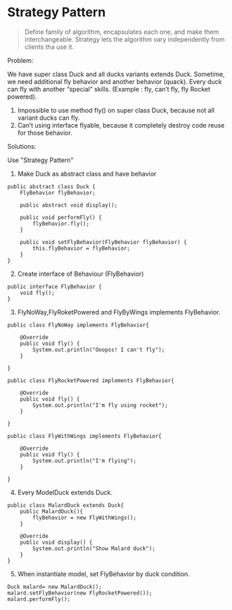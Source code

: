 # Strategy Pattern

>Define family of algorithm, encapsulates each one, and make them interchangeable.
>Strategy lets the algorithm vary independently from clients tha use it.

Problem:

We have super class Duck and all ducks variants extends Duck.
Sometime, we need additional fly behavior and another behavior (quack).
Every duck can fly with another “special” skills. (Example : fly, can’t fly, fly Rocket powered).

1. Impossible to use method fly() on super class Duck, because not all variant ducks can fly.
2. Can’t using interface flyable, because it completely destroy code reuse for those behavior. 

Solutions:

Use "Strategy Pattern"

1. Make Duck as abstract class and have behavior
```
public abstract class Duck {
	FlyBehavior flyBehavior;
	
	public abstract void display();
	
	public void performFly() {
		flyBehavior.fly();
	}
  
	public void setFlyBehavior(FlyBehavior flyBehavior) {
		this.flyBehavior = flyBehavior;
	}
}
```
2. Create interface of Behaviour (FlyBehavior)
```
public interface FlyBehavior {
	void fly();
}
```
3. FlyNoWay,FlyRoketPowered and FlyByWings implements FlyBehavior.
```
public class FlyNoWay implements FlyBehavior{

	@Override
	public void fly() {
		System.out.println("Ooopss! I can't fly");
	}

}
```
```
public class FlyRocketPowered implements FlyBehavior{

	@Override
	public void fly() {
		System.out.println("I'm fly using rocket");
	}

}
```
```
public class FlyWithWings implements FlyBehavior{

	@Override
	public void fly() {
		System.out.println("I'm flying");
	}

}
```
4. Every ModelDuck extends Duck.
```
public class MalardDuck extends Duck{
	public MalardDuck(){
		flyBehavior = new FlyWithWings();
	}

	@Override
	public void display() {
		System.out.println("Show Malard duck");
	}
}
```
5. When instantiate model, set FlyBehavior by duck condition.
```
Duck malard= new MalardDuck();
malard.setFlyBehavior(new FlyRocketPowered());
malard.performFly();
```

